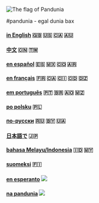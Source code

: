 
![](http://www.pandunia.info/bander/bander.png "The flag of Pandunia")

#pandunia - egal dunia bax

#### [in English](engli/index.md) 🇬🇧 🇺🇸 🇨🇦 🇦🇺

#### [中文](zhongwen/index.md) 🇨🇳 🇹🇼

#### [en español](espani/index.md) 🇪🇸 🇲🇽 🇨🇴 🇦🇷

#### [en français](frans/index.md) 🇫🇷 🇨🇦 🇨🇮 🇨🇩 🇩🇿

#### [em português](portugal/index.md) 🇵🇹 🇧🇷 🇦🇴 🇲🇿

#### [po polsku](polski/index.md) 🇵🇱

#### [по-русски](rusi/index.md) 🇷🇺 🇧🇾 🇺🇦

#### [日本語で](nipon/index.md) 🇯🇵

#### [bahasa Melayu/Indonesia](malayu/index.md) 🇮🇩 🇲🇾

#### [suomeksi](suomi/index.md) 🇫🇮

#### [en esperanto](esperanto/index.md) ![](http://pandunia.info/bander/eo.png)

#### [na pandunia](pandunia/index.md) ![](http://pandunia.info/bander/qpn.png)

